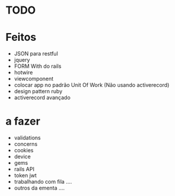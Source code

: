 # TODO

# Feitos
- JSON para restful
- jquery
- FORM With do rails
- hotwire
- viewcomponent
- colocar app no padrão Unit Of Work (Não usando activerecord)
- design pattern ruby
- activerecord avançado

# a fazer
- validations
- concerns
- cookies
- device
- gems
- rails API
- token jwt
- trabalhando com fila .... 
- outros da ementa ....